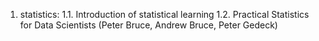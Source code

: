 1. statistics:
1.1. Introduction of statistical learning
1.2. Practical Statistics for Data Scientists (Peter Bruce, Andrew Bruce, Peter Gedeck) 
